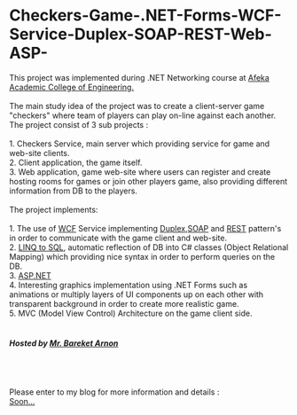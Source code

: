 # Checkers-Game-.NET-Forms-WCF-Service-Duplex-SOAP-REST-Web-ASP-


<div>
  This project was implemented during .NET Networking course at <a href="https://english.afeka.ac.il/">Afeka Academic College of Engineering.</a>
  <br>
  <br>
  The main study idea of the project was to create a client-server game "checkers" where team of players can play on-line against each another.
  <br>
  The project consist of 3 sub projects :
  <br><br>
  1. Checkers Service, main server which providing service for game and web-site clients.
  <br>
  2. Client application, the game itself.
  <br>
  3. Web application, game web-site where users can register and create hosting rooms for games or join other players game, also providing different information from DB to the players.
  <br><br>
  The project implements:
  <br><br>
  1. The use of <a href="https://docs.microsoft.com/en-us/dotnet/framework/wcf/whats-wcf">
  WCF</a> Service implementing <a href="https://docs.microsoft.com/en-us/dotnet/framework/wcf/feature-details/duplex-services">Duplex</a>,<a href="https://en.wikipedia.org/wiki/SOAP">SOAP</a> and <a href="https://en.wikipedia.org/wiki/Representational_state_transfer">REST</a> pattern's in order to communicate with the game client and web-site.
  <br>
  2. <a href="https://docs.microsoft.com/en-us/dotnet/framework/data/adonet/sql/linq/">LINQ to SQL</a>, automatic reflection of DB into C# classes (Object Relational Mapping) which providing nice syntax in order to perform queries on the DB.
  <br>
  3. <a href="https://dotnet.microsoft.com/apps/aspnet">ASP.NET</a>
  <br>
  4. Interesting graphics implementation using .NET Forms such as animations or multiply layers of UI components up on each other with transparent background in order to create more realistic game.
  <br>
  5. MVC (Model View Control) Architecture on the game client side.
  <br><br>
  <h5>Hosted by <a href="https://yedionpub.afeka.ac.il/yedion/fireflyweb.aspx?prgname=Show_Teacher_Card&arguments=-N553,-AE,-N9998">Mr. Bareket Arnon</a></h5>
  <br /> <br />
  
  Please enter to my blog for more information and details :
<br>
<a href="#">Soon...</a>
 
 
</div>
